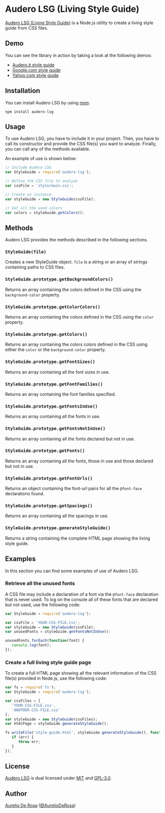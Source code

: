 # Audero LSG (Living Style Guide)

[Audero LSG (Living Style Guide)](https://github.com/AurelioDeRosa/audero-lsg) is a Node.js utility to create a living 
style guide from CSS files.

## Demo

You can see the library in action by taking a look at the following demos:

* [Audero.it style guide](http://htmlpreview.github.io/?https://github.com/AurelioDeRosa/audero-lsg/blob/master/demo/audero-style-guide.html)
* [Google.com style guide](http://htmlpreview.github.io/?https://github.com/AurelioDeRosa/audero-lsg/blob/master/demo/google-style-guide.html)
* [Yahoo.com style guide](http://htmlpreview.github.io/?https://github.com/AurelioDeRosa/audero-lsg/blob/master/demo/yahoo-style-guide.html)

## Installation

You can install Audero LSG by using [npm](https://www.npmjs.com):

```
npm install audero-lsg
```

## Usage

To use Audero LSG, you have to include it in your project. Then, you have to call its constructor and provide the
CSS file(s) you want to analyze. Finally, you can call any of the methods available.

An example of use is shown below:

```js
// Include Audero LSG
var StyleGuide = require('audero-lsg');

// Define the CSS file to analyze
var cssFile = 'style/main.css';

// Create an instance
var styleGuide = new StyleGuide(cssFile);

// Get all the used colors
var colors = styleGuide.getColors();
```

## Methods

Audero LSG provides the methods described in the following sections.

### `StyleGuide(file)`

Creates a new StyleGuide object. `file` is a string or an array of strings containing paths to CSS files.

### `StyleGuide.prototype.getBackgroundColors()`

Returns an array containing the colors defined in the CSS using the `background-color` property.

### `StyleGuide.prototype.getColorColors()`

Returns an array containing the colors defined in the CSS using the `color` property.

### `StyleGuide.prototype.getColors()`

Returns an array containing the colors colors defined in the CSS using either the `color` or the
`background-color` property.

### `StyleGuide.prototype.getFontSizes()`

Returns an array containing all the font sizes in use.

### `StyleGuide.prototype.getFontFamilies()`

Returns an array containing the font families specified.

### `StyleGuide.prototype.getFontsInUse()`

Returns an array containing all the fonts in use.

### `StyleGuide.prototype.getFontsNotInUse()`

Returns an array containing all the fonts declared but not in use.

### `StyleGuide.prototype.getFonts()`

Returns an array containing all the fonts, those in use and those declared but not in use.

### `StyleGuide.prototype.getFontUrls()`

Returns an object containing the font-url pairs for all the `@font-face` declarations found.

### `StyleGuide.prototype.getSpacings()`

Returns an array containing all the spacings in use.

### `StyleGuide.prototype.generateStyleGuide()`

Returns a string containing the complete HTML page showing the living style guide.

## Examples

In this section you can find some examples of use of Audero LSG.

### Retrieve all the unused fonts

A CSS file may include a declaration of a font via the `@font-face` declaration that is never used. To log on the 
console all of these fonts that are declared but not used, use the following code:

```js
var StyleGuide = require('audero-lsg');

var cssFile = 'YOUR-CSS-FILE.css';
var styleGuide = new StyleGuide(cssFile);
var unusedFonts = styleGuide.getFontsNotInUse();

unusedFonts.forEach(function(font) {
   console.log(font);
});
```

### Create a full living style guide page

To create a full HTML page showing all the relevant information of the CSS file(s) provided in Node.js, use the 
following code:

```js
var fs = require('fs');
var StyleGuide = require('audero-lsg');

var cssFiles = [
   'YOUR-CSS-FILE.css',
   'ANOTHER-CSS-FILE.css'
];
var styleGuide = new StyleGuide(cssFiles);
var htmlPage = styleGuide.generateStyleGuide();

fs.writeFile('style-guide.html', styleGuide.generateStyleGuide(), function(err) {
   if (err) {
      throw err;
   }
});
```

## License

[Audero LSG](https://github.com/AurelioDeRosa/audero-lsg) is dual licensed under
[MIT](http://www.opensource.org/licenses/MIT) and [GPL-3.0](http://opensource.org/licenses/GPL-3.0).

## Author

[Aurelio De Rosa](https://www.audero.it) ([@AurelioDeRosa](https://twitter.com/AurelioDeRosa))